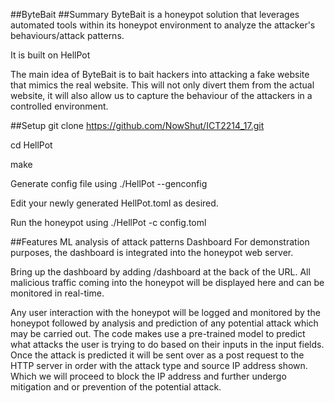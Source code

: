 ##ByteBait
##Summary
ByteBait is a honeypot solution that leverages automated tools within its honeypot environment to analyze the attacker's behaviours/attack patterns.

It is built on HellPot

The main idea of ByteBait is to bait hackers into attacking a fake website that mimics the real website. This will not only divert them from the actual website, it will also allow us to capture the behaviour of the attackers in a controlled environment.

##Setup
git clone https://github.com/NowShut/ICT2214_17.git

cd HellPot

make

Generate config file using ./HellPot --genconfig

Edit your newly generated HellPot.toml as desired.

Run the honeypot using ./HellPot -c config.toml

##Features
ML analysis of attack patterns
Dashboard
For demonstration purposes, the dashboard is integrated into the honeypot web server.

Bring up the dashboard by adding /dashboard at the back of the URL. All malicious traffic coming into the honeypot will be displayed here and can be monitored in real-time.

Any user interaction with the honeypot will be logged and monitored by the honeypot followed by analysis and prediction of any potential attack which may be carried out. The code makes use a pre-trained model to predict what attacks the user is trying to do based on their inputs in the input fields. Once the attack is predicted it will be sent over as a post request to the HTTP server in order with the attack type and source IP address shown. Which we will proceed to block the IP address and further undergo mitigation and or prevention of the potential attack.